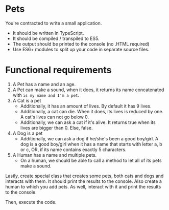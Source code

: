 # Pets

You're contracted to write a small application.
- It should be written in TypeScript.
- It should be compiled / transpiled to ES5.
- The output should be printed to the console (no .HTML required)
- Use ES6+ modules to split up your code in separate source files.

# Functional requirements

1. A Pet has a name and an age.
2. A Pet can make a sound, when it does, it returns its name concatenated with `is my name and I'm a pet`.
3. A Cat is a pet
    - Additionally, it has an amount of lives. By default it has 9 lives.
    - Additionally, a cat can die. When it does, its lives is reduced by one. A cat's lives can not go below 0.
    - Additionally, we can ask a cat if it's alive. It returns true when its lives are bigger than 0. Else, false.
4. A Dog is a pet
    - Additionally, we can ask a dog if he/she's been a good boy/girl. A dog is a good boy/girl when it has a name that starts with letter a, b or c, OR, if its name contains exactly 5 characters.
5. A Human has a name and multiple pets.
    - On a human, we should be able to call a method to let all of its pets make a sound.
    
Lastly, create special class that creates some pets, both cats and dogs and interacts with them. 
It should print the results to the console. Also create a human to which you add pets. As well, interact with it and print the results to the console.

Then, execute the code.